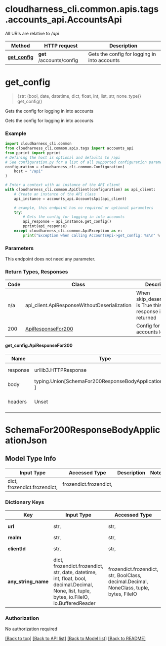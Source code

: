 <a name="__pageTop"></a>
# cloudharness_cli.common.apis.tags.accounts_api.AccountsApi

All URIs are relative to */api*

Method | HTTP request | Description
------------- | ------------- | -------------
[**get_config**](#get_config) | **get** /accounts/config | Gets the config for logging in into accounts

# **get_config**
<a name="get_config"></a>
> {str: (bool, date, datetime, dict, float, int, list, str, none_type)} get_config()

Gets the config for logging in into accounts

Gets the config for logging in into accounts

### Example

```python
import cloudharness_cli.common
from cloudharness_cli.common.apis.tags import accounts_api
from pprint import pprint
# Defining the host is optional and defaults to /api
# See configuration.py for a list of all supported configuration parameters.
configuration = cloudharness_cli.common.Configuration(
    host = "/api"
)

# Enter a context with an instance of the API client
with cloudharness_cli.common.ApiClient(configuration) as api_client:
    # Create an instance of the API class
    api_instance = accounts_api.AccountsApi(api_client)

    # example, this endpoint has no required or optional parameters
    try:
        # Gets the config for logging in into accounts
        api_response = api_instance.get_config()
        pprint(api_response)
    except cloudharness_cli.common.ApiException as e:
        print("Exception when calling AccountsApi->get_config: %s\n" % e)
```
### Parameters
This endpoint does not need any parameter.

### Return Types, Responses

Code | Class | Description
------------- | ------------- | -------------
n/a | api_client.ApiResponseWithoutDeserialization | When skip_deserialization is True this response is returned
200 | [ApiResponseFor200](#get_config.ApiResponseFor200) | Config for accounts log in

#### get_config.ApiResponseFor200
Name | Type | Description  | Notes
------------- | ------------- | ------------- | -------------
response | urllib3.HTTPResponse | Raw response |
body | typing.Union[SchemaFor200ResponseBodyApplicationJson, ] |  |
headers | Unset | headers were not defined |

# SchemaFor200ResponseBodyApplicationJson

## Model Type Info
Input Type | Accessed Type | Description | Notes
------------ | ------------- | ------------- | -------------
dict, frozendict.frozendict,  | frozendict.frozendict,  |  | 

### Dictionary Keys
Key | Input Type | Accessed Type | Description | Notes
------------ | ------------- | ------------- | ------------- | -------------
**url** | str,  | str,  | The auth URL. | [optional] 
**realm** | str,  | str,  | The realm. | [optional] 
**clientId** | str,  | str,  | The clientID. | [optional] 
**any_string_name** | dict, frozendict.frozendict, str, date, datetime, int, float, bool, decimal.Decimal, None, list, tuple, bytes, io.FileIO, io.BufferedReader | frozendict.frozendict, str, BoolClass, decimal.Decimal, NoneClass, tuple, bytes, FileIO | any string name can be used but the value must be the correct type | [optional]

### Authorization

No authorization required

[[Back to top]](#__pageTop) [[Back to API list]](../../../README.md#documentation-for-api-endpoints) [[Back to Model list]](../../../README.md#documentation-for-models) [[Back to README]](../../../README.md)

